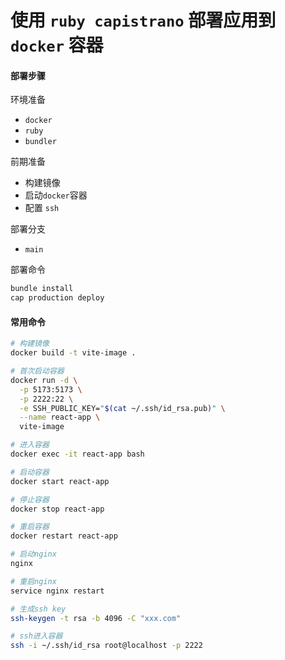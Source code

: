# 使用 `ruby​​ capistrano` 部署应用到 `docker` 容器

#### 部署步骤

环境准备

- `docker`
- `ruby`
- `bundler`

前期准备

- 构建镜像
- 启动`docker`容器
- 配置 `ssh`

部署分支

- `main`

部署命令

```bash
bundle install
cap production deploy
```

#### 常用命令

```bash
# 构建镜像
docker build -t vite-image .

# 首次启动容器
docker run -d \
  -p 5173:5173 \
  -p 2222:22 \
  -e SSH_PUBLIC_KEY="$(cat ~/.ssh/id_rsa.pub)" \
  --name react-app \
  vite-image

# 进入容器
docker exec -it react-app bash

# 启动容器
docker start react-app

# 停止容器
docker stop react-app

# 重启容器
docker restart react-app

# 启动nginx
nginx

# 重启nginx
service nginx restart

# 生成ssh key
ssh-keygen -t rsa -b 4096 -C "xxx.com"

# ssh进入容器
ssh -i ~/.ssh/id_rsa root@localhost -p 2222
```

